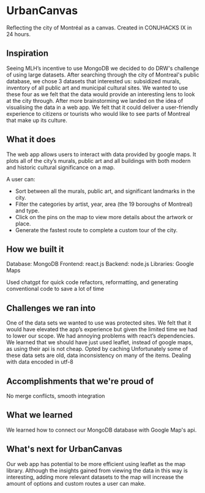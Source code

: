 # UrbanCanvas
Reflecting the city of Montréal as a canvas. Created in CONUHACKS IX in 24 hours.

## Inspiration
Seeing MLH’s incentive to use MongoDB we decided to do DRW's challenge of using large datasets. After searching through the city of Montreal's public database, we chose 3 datasets that interested us: subsidized murals, inventory of all public art and municipal cultural sites. We wanted to use these four as we felt that the data would provide an interesting lens to look at the city through. After more brainstorming we landed on the idea of visualising the data in a web app. We felt that it could deliver a user-friendly experience to citizens or tourists who would like to see parts of Montreal that make up its culture.


## What it does
The web app allows users to interact with data provided by google maps. It plots all of the city’s murals, public art and all buildings with both modern and historic cultural significance on a map.

A user can:
-  Sort between all the murals, public art, and significant landmarks in the city.
- Filter the categories by artist, year, area (the 19 boroughs of Montreal) and type. 
- Click on the pins on the map to view more details about the artwork or place.
- Generate the fastest route to complete a custom tour of the city.

 

## How we built it
Database: MongoDB
Frontend: react.js
Backend: node.js
Libraries: Google Maps

Used chatgpt for quick code refactors, reformatting, and generating conventional code to save a lot of time



## Challenges we ran into
One of the data sets we wanted to use was protected sites. We felt that it would have elevated the app’s experience but given the limited time we had to lower our scope. 
We had annoying problems with react’s dependencies.
We learned that we should have just used leaflet, instead of google maps, as using their api is not cheap. Opted by caching
Unfortunately some of these data sets are old, data inconsistency on many of the items.
Dealing with data encoded in utf-8

## Accomplishments that we're proud of
No merge conflicts, smooth integration



## What we learned
We learned how to connect our MongoDB database with Google Map's api.

## What's next for UrbanCanvas
Our web app has potential to be more efficient using leaflet as the map library.
Although the insights gained from viewing the data in this way is interesting, adding more relevant datasets to the map will increase the amount of options and custom routes a user can make.
